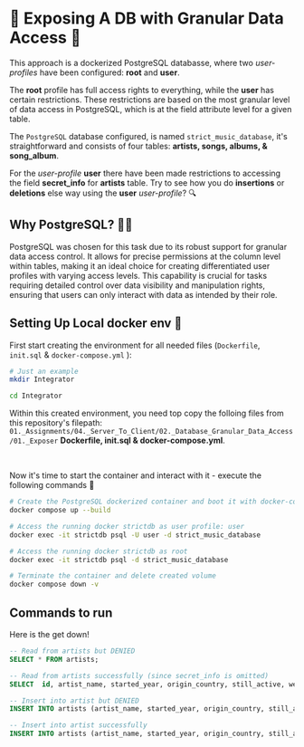 # 🚫 Exposing A DB with Granular Data Access 🚫

This approach is a dockerized PostgreSQL databasse, where two _user-profiles_ have been configured: **root** and **user**. 

The **root** profile has full access rights to everything, while the **user** has certain restrictions. These restrictions are based on the most granular level of data access in PostgreSQL, which is at the field attribute level for a given table.

The `PostgreSQL` database configured, is named `strict_music_database`, it's straightforward and consists of four tables: **artists, songs, albums, & song_album**.

For the _user-profile_ **user** there have been made restrictions to accessing the field **secret_info** for **artists** table. Try to see how you do **insertions** or **deletions** else way using the **user** _user-profile_? 🔍

## Why PostgreSQL? 🕵️‍♀️

PostgreSQL was chosen for this task due to its robust support for granular data access control. It allows for precise permissions at the column level within tables, making it an ideal choice for creating differentiated user profiles with varying access levels. This capability is crucial for tasks requiring detailed control over data visibility and manipulation rights, ensuring that users can only interact with data as intended by their role.


## Setting Up Local docker env 🐳

First start creating the environment for all needed files (`Dockerfile`, `init.sql` & `docker-compose.yml` ):

```bash
# Just an example
mkdir Integrator

cd Integrator
```

Within this created environment, you need top copy the folloing files from this repository's filepath: `01._Assignments/04._Server_To_Client/02._Database_Granular_Data_Access/01._Exposer` **Dockerfile, init.sql & docker-compose.yml**.

<br>

Now it's time to start the container and interact with it - execute the following commands 🚀

```bash
# Create the PostgreSQL dockerized container and boot it with docker-compose
docker compose up --build

# Access the running docker strictdb as user profile: user
docker exec -it strictdb psql -U user -d strict_music_database

# Access the running docker strictdb as root
docker exec -it strictdb psql -d strict_music_database

# Terminate the container and delete created volume
docker compose down -v
```

## Commands to run

Here is the get down!
```sql
-- Read from artists but DENIED
SELECT * FROM artists;

-- Read from artists successfully (since secret_info is omitted)
SELECT  id, artist_name, started_year, origin_country, still_active, website_url FROM artists;

-- Insert into artist but DENIED
INSERT INTO artists (artist_name, started_year, origin_country, still_active, website_url) VALUES('MOCK Grips',2011,'DK',FALSE,'https://thirdworlds.net');

-- Insert into artist successfully
INSERT INTO artists (artist_name, started_year, origin_country, still_active, website_url, secret_info) VALUES('MOCK Grips',2011,'DK',FALSE,'https://thirdworlds.net', 'Some secrets');
```